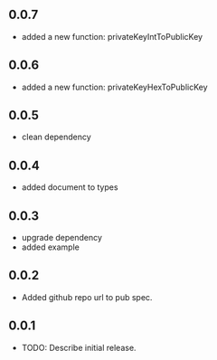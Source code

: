 ## 0.0.7

* added a new function: privateKeyIntToPublicKey
## 0.0.6

* added a new function: privateKeyHexToPublicKey
## 0.0.5

* clean dependency

## 0.0.4

* added document to types
  
## 0.0.3

* upgrade dependency
* added example
  
## 0.0.2

* Added github repo url to pub spec.

## 0.0.1

* TODO: Describe initial release.

